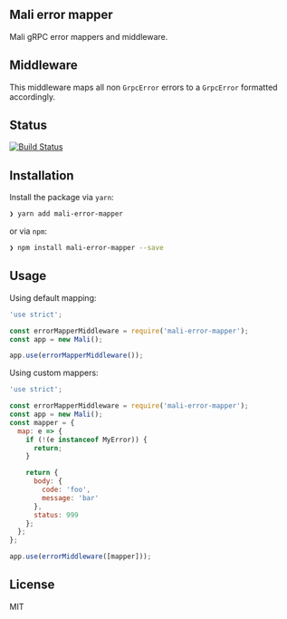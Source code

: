 ## Mali error mapper

Mali gRPC error mappers and middleware.

## Middleware

This middleware maps all non `GrpcError` errors to a `GrpcError` formatted accordingly.

## Status

[![Build Status](https://travis-ci.com/uphold/mali-error-mapper.svg?branch=master)](https://travis-ci.com/uphold/mali-error-mapper)

## Installation

Install the package via `yarn`:

```sh
❯ yarn add mali-error-mapper
```

or via `npm`:

```sh
❯ npm install mali-error-mapper --save
```

## Usage

Using default mapping:

```javascript
'use strict';

const errorMapperMiddleware = require('mali-error-mapper');
const app = new Mali();

app.use(errorMapperMiddleware());
```

Using custom mappers:

```javascript
'use strict';

const errorMapperMiddleware = require('mali-error-mapper');
const app = new Mali();
const mapper = {
  map: e => {
    if (!(e instanceof MyError)) {
      return;
    }

    return {
      body: {
        code: 'foo',
        message: 'bar'
      },
      status: 999
    };
  };
};

app.use(errorMiddleware([mapper]));
```

## License

MIT
